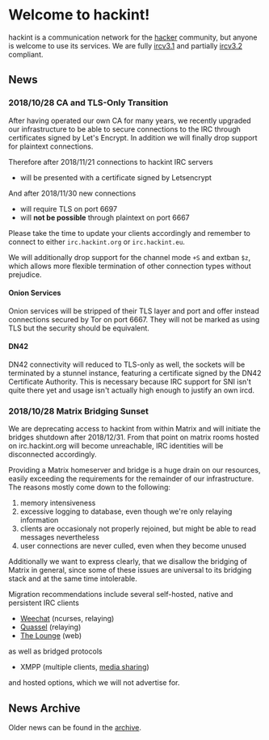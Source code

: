 # Welcome to hackint!

hackint is a communication network for the [hacker](https://en.wikipedia.org/wiki/Hacker_culture) community, but anyone is welcome to use its services. We are fully [ircv3.1](http://ircv3.net/irc/#ircv31) and partially [ircv3.2](https://ircv3.net/irc/#ircv32) compliant.

## News

### 2018/10/28 CA and TLS-Only Transition

After having operated our own CA for many years, we recently upgraded our infrastructure to be able to secure connections to the IRC through certificates signed by Let's Encrypt. In addition we will finally drop support for plaintext connections.

Therefore after 2018/11/21 connections to hackint IRC servers
- will be presented with a certificate signed by Letsencrypt

And after 2018/11/30 new connections
- will require TLS on port 6697
- will **not be possible** through plaintext on port 6667

Please take the time to update your clients accordingly and remember to connect to either `irc.hackint.org` or `irc.hackint.eu`.

We will additionally drop support for the channel mode `+S` and extban `$z`, which allows more flexible termination of other connection types without prejudice.

#### Onion Services
Onion services will be stripped of their TLS layer and port and offer instead connections secured by Tor on port 6667. They will not be marked as using TLS but the security should be equivalent.

#### DN42
DN42 connectivity will reduced to TLS-only as well, the sockets will be terminated by a stunnel instance, featuring a certificate signed by the DN42 Certificate Authority. This is necessary because IRC support for SNI isn't quite there yet and usage isn't actually high enough to justify an own ircd.

### 2018/10/28 Matrix Bridging Sunset

We are deprecating access to hackint from within Matrix and will initiate the bridges shutdown after 2018/12/31. From that point on matrix rooms hosted on irc.hackint.org will become unreachable, IRC identities will be disconnected accordingly.

Providing a Matrix homeserver and bridge is a huge drain on our resources, easily exceeding the requirements for the remainder of our infrastructure. The reasons mostly come down to the following:
1) memory intensiveness
2) excessive logging to database, even though we're only relaying information
3) clients are occasionaly not properly rejoined, but might be able to read messages nevertheless
4) user connections are never culled, even when they become unused

Additionally we want to express clearly, that we disallow the bridging of Matrix in general, since some of these issues are universal to its bridging stack and at the same time intolerable.

Migration recommendations include several self-hosted, native and persistent IRC clients
- [Weechat](https://weechat.org/) (ncurses, relaying)
- [Quassel](https://quassel-irc.org/) (relaying)
- [The Lounge](https://thelounge.chat/) (web)

as well as bridged protocols
- XMPP (multiple clients, [media sharing](https://xmpp.org/extensions/xep-0363.html))

and hosted options, which we will not advertise for.


## News Archive

Older news can be found in the [archive](/archive).
